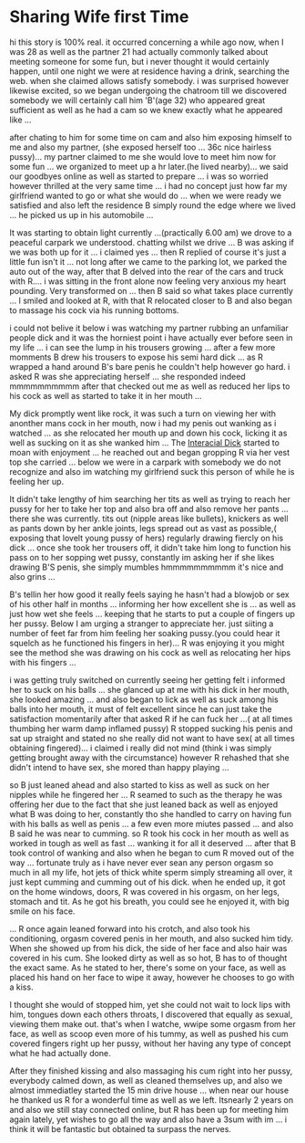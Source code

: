 # Sharing Wife first Time

hi this story is 100% real. it occurred concerning a while ago now, when I was 28 as well as the partner 21 had actually commonly talked about meeting someone for some fun, but i never thought it would certainly happen, until one night we were at residence having a drink, searching the web. when she claimed allows satisfy somebody. i was surprised however likewise excited, so we began undergoing the chatroom till we discovered somebody we will certainly call him 'B'(age 32) who appeared great sufficient as well as he had a cam so we knew exactly what he appeared like ...

after chating to him for some time on cam and also him exposing himself to me and also my partner, (she exposed herself too ... 36c nice hairless pussy)... my partner claimed to me she would love to meet him now for some fun ... we organized to meet up a hr later.(he lived nearby)... we said our goodbyes online as well as started to prepare ... i was so worried however thrilled at the very same time ... i had no concept just how far my girlfriend wanted to go or what she would do ... when we were ready we satisfied and also left the residence B simply round the edge where we lived ... he picked us up in his automobile ...

It was starting to obtain light currently ...(practically 6.00 am) we drove to a peaceful carpark we understood. chatting whilst we drive ... B was asking if we was both up for it ... i claimed yes ... then R replied of course it's just a little fun isn't it ... not long after we came to the parking lot, we parked the auto out of the way, after that B delved into the rear of the cars and truck with R.... i was sitting in the front alone now feeling very anxious my heart pounding. Very transformed on ... then B said so what takes place currently ... I smiled and looked at R, with that R relocated closer to B and also began to massage his cock via his running bottoms.

i could not belive it below i was watching my partner rubbing an unfamiliar people dick and it was the horniest point i have actually ever before seen in my life ... i can see the lump in his trousers growing ... after a few more momments B drew his trousers to expose his semi hard dick ... as R wrapped a hand around B's bare penis he couldn't help however go hard. i asked R was she appreciating herself ... she responded indeed mmmmmmmmmm after that checked out me as well as reduced her lips to his cock as well as started to take it in her mouth ...

My dick promptly went like rock, it was such a turn on viewing her with anonther mans cock in her mouth, now i had my penis out wanking as i watched ... as she relocated her mouth up and down his cock, licking it as well as sucking on it as she wanked him ... The [Interacial Dick](https://wifesharingvideos.com/interracial/) started to moan with enjoyment ... he reached out and began gropping R via her vest top she carried ... below we were in a carpark with somebody we do not recognize and also im watching my girlfriend suck this person of while he is feeling her up.

It didn't take lengthy of him searching her tits as well as trying to reach her pussy for her to take her top and also bra off and also remove her pants ... there she was currently. tits out (nipple areas like bullets), knickers as well as pants down by her ankle joints, legs spread out as vast as possible,( exposing that lovelt young pussy of hers) regularly drawing fiercly on his dick ... once she took her trousers off, it didn't take him long to function his pass on to her sopping wet pussy, constantly im asking her if she likes drawing B'S penis, she simply mumbles hmmmmmmmmmm it's nice and also grins ...

B's tellin her how good it really feels saying he hasn't had a blowjob or sex of his other half in months ... informing her how excellent she is ... as well as just how wet she feels ... keeping that he starts to put a couple of fingers up her pussy. Below I am urging a stranger to appreciate her. just siiting a number of feet far from him feeling her soaking pussy.(you could hear it squelch as he functioned his fingers in her)... R was enjoying it you might see the method she was drawing on his cock as well as relocating her hips with his fingers ...

i was getting truly switched on currently seeing her getting felt i informed her to suck on his balls ... she glanced up at me with his dick in her mouth, she looked amazing ... and also began to lick as well as suck among his balls into her mouth, it must of felt excellent since he can just take the satisfaction momentarily after that asked R if he can fuck her ...( at all times thumbing her warm damp inflamed pussy) R stopped sucking his penis and sat up straight and stated no she really did not want to have sex( at all times obtaining fingered)... i claimed i really did not mind (think i was simply getting brought away with the circumstance) however R rehashed that she didn't intend to have sex, she mored than happy playing ...

so B just leaned ahead and also started to kiss as well as suck on her nipples while he fingered her ... R seamed to such as the therapy he was offering her due to the fact that she just leaned back as well as enjoyed what B was doing to her, constantly tho she handled to carry on having fun with his balls as well as penis ... a few even more miutes passed ... and also B said he was near to cumming. so R took his cock in her mouth as well as worked in tough as well as fast ... wanking it for all it deserved ... after that B took control of wanking and also when he began to cum R moved out of the way ... fortunate truly as i have never ever sean any person orgasm so much in all my life, hot jets of thick white sperm simply streaming all over, it just kept cumming and cumming out of his dick. when he ended up, it got on the home windows, doors, R was covered in his orgasm, on her legs, stomach and tit. As he got his breath, you could see he enjoyed it, with big smile on his face.

... R once again leaned forward into his crotch, and also took his conditioning, orgasm covered penis in her mouth, and also sucked him tidy. When she showed up from his dick, the side of her face and also hair was covered in his cum. She looked dirty as well as so hot, B has to of thought the exact same. As he stated to her, there's some on your face, as well as placed his hand on her face to wipe it away, however he chooses to go with a kiss.

I thought she would of stopped him, yet she could not wait to lock lips with him, tongues down each others throats, I discovered that equally as sexual, viewing them make out. that's when I watche, wwipe some orgasm from her face, as well as scoop even more of his tummy, as well as pushed his cum covered fingers right up her pussy, without her having any type of concept what he had actually done.

After they finished kissing and also massaging his cum right into her pussy, everybody calmed down, as well as cleaned themselves up, and also we almost immediatley started the 15 min drive house ... when near our house he thanked us R for a wonderful time as well as we left. Itsnearly 2 years on and also we still stay connected online, but R has been up for meeting him again lately, yet wishes to go all the way and also have a 3sum with im ... i think it will be fantastic but obtained ta surpass the nerves.







